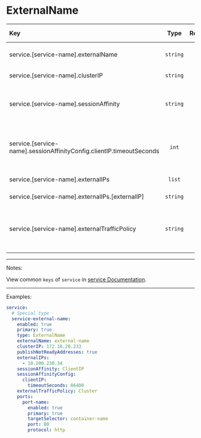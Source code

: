 # ExternalName

| Key                                                                  |   Type    | Required | Helm Template | Default | Description                                                                |
| :------------------------------------------------------------------- | :-------: | :------: | :-----------: | :-----: | :------------------------------------------------------------------------- |
| service.[service-name].externalName                                  | `string`  |    ✅    |      ✅       |  `""`   | Define the external name                                                   |
| service.[service-name].clusterIP                                     | `string`  |    ❌    |      ✅       |         | Custom Cluster IP                                                          |
| service.[service-name].sessionAffinity                               | `string`  |    ❌    |      ✅       |         | Define the session affinity (ClientIP, None)                               |
| service.[service-name].sessionAffinityConfig.clientIP.timeoutSeconds |   `int`   |    ❌    |      ✅       |         | Define the timeout for ClientIP session affinity (0-86400)                 |
| service.[service-name].externalIPs                                   |  `list`   |    ❌    |      ❌       |         | Define externalIPs                                                         |
| service.[service-name].externalIPs.[externalIP]                      | `string`  |    ✅    |      ✅       |         | The external IP                                                            |
| service.[service-name].externalTrafficPolicy                         | `string`  |    ❌    |      ✅       |         | Define the external traffic policy (Cluster, Local)                        |

---

Notes:

View common `keys` of `service` in [service Documentation](README.md).

---

Examples:

```yaml
service:
  # Special type
  service-external-name:
    enabled: true
    primary: true
    type: ExternalName
    externalName: external-name
    clusterIP: 172.16.20.233
    publishNotReadyAddresses: true
    externalIPs:
      - 10.200.230.34
    sessionAffinity: ClientIP
    sessionAffinityConfig:
      clientIP:
        timeoutSeconds: 86400
    externalTrafficPolicy: Cluster
    ports:
      port-name:
        enabled: true
        primary: true
        targetSelector: container-name
        port: 80
        protocol: http
```
